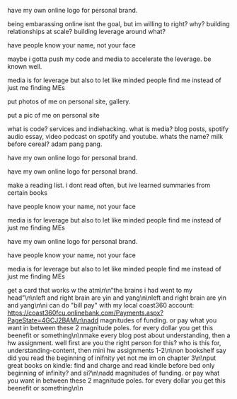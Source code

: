 have my own online logo for personal brand.

being embarassing online isnt the goal, but im willing to right? why? building relationships at scale? building leverage around what?

have people know your name, not your face

maybe i gotta push my code and media to accelerate the leverage. be known well.


media is for leverage but also to let like minded people find me instead of just me finding MEs

put photos of me on personal site, gallery.

put a pic of me on personal site

what is code? services and indiehacking. what is media? blog posts, spotify audio essay, video podcast on spotify and youtube. whats the name? milk before cereal? adam pang pang.

have my own online logo for personal brand.

have my own online logo for personal brand.

make a reading list. i dont read often, but ive learned summaries from certain books

have people know your name, not your face

media is for leverage but also to let like minded people find me instead of just me finding MEs

have my own online logo for personal brand.

have people know your name, not your face


media is for leverage but also to let like minded people find me instead of just me finding MEs

get a card that works w the atm\n\n“the brains i had went to my head”\n\nleft and right brain are yin and yang\n\nleft and right brain are yin and yang\n\ni can do "bill pay" with my local coast360 account: https://coast360fcu.onlinebank.com/Payments.aspx?PageState=4GCJ2BAM\n\nadd magnitudes of funding. or pay what you want in between these 2 magnitude poles. for every dollar you get this beenefit or something\n\nmake every blog post about understanding, then a hw assignment. well first are you the right person for this? who is this for, understanding-content, then mini hw assignments 1-2\n\non bookshelf say did you read the beginning of inifnity yet not me im on chapter 3\n\nput great books on kindle: find and charge and read kindle before bed only beginning of infinity? and si?\n\nadd magnitudes of funding. or pay what you want in between these 2 magnitude poles. for every dollar you get this beenefit or something\n\n